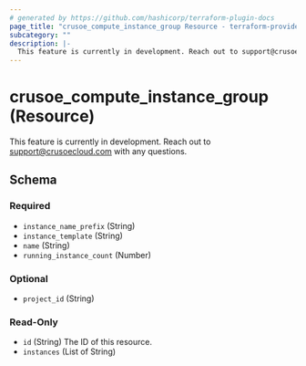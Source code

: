 ```yaml
---
# generated by https://github.com/hashicorp/terraform-plugin-docs
page_title: "crusoe_compute_instance_group Resource - terraform-provider-crusoe"
subcategory: ""
description: |-
  This feature is currently in development. Reach out to support@crusoecloud.com with any questions.
---
```


# crusoe_compute_instance_group (Resource)

This feature is currently in development. Reach out to support@crusoecloud.com with any questions.



<!-- schema generated by tfplugindocs -->
## Schema

### Required

- `instance_name_prefix` (String)
- `instance_template` (String)
- `name` (String)
- `running_instance_count` (Number)

### Optional

- `project_id` (String)

### Read-Only

- `id` (String) The ID of this resource.
- `instances` (List of String)

